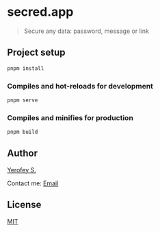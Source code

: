 # secred.app

> Secure any data: password, message or link

## Project setup

```bash
pnpm install
```

### Compiles and hot-reloads for development

```bash
pnpm serve
```

### Compiles and minifies for production

```bash
pnpm build
```

## Author

[Yerofey S.](https://github.com/yerofey)

Contact me: [Email](mailto:pm@yerofey.dev)

## License

[MIT](https://github.com/yerofey/secred.app/blob/master/LICENSE)
